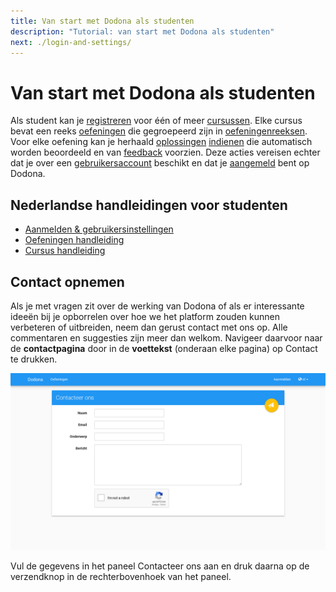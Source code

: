 ```yaml
---
title: Van start met Dodona als studenten
description: "Tutorial: van start met Dodona als studenten"
next: ./login-and-settings/
---
```


# Van start met Dodona als studenten

Als student kan je [registreren](./courses/#registreren-voor-een-cursus) voor één of meer [cursussen](). Elke cursus bevat een reeks [oefeningen](./exercises/#navigeren-naar-een-oefening) die gegroepeerd zijn in [oefeningenreeksen](). Voor elke oefening kan je herhaald [oplossingen](./exercises/#navigeren-naar-een-oplossing) [indienen](./exercises/#indienen-van-een-oplossing) die automatisch worden beoordeeld en van [feedback](./exercises/#interpreteren-van-feedback) voorzien. Deze acties vereisen echter dat je over een [gebruikersaccount](./login-and-settings/#aanmelden) beschikt en dat je [aangemeld](./login-and-settings/#aanmelden) bent op Dodona.

## Nederlandse handleidingen voor studenten

* [Aanmelden & gebruikersinstellingen](./login-and-settings/)
* [Oefeningen handleiding](./exercises/)
* [Cursus handleiding](./courses/)

## Contact opnemen

Als je met vragen zit over de werking van Dodona of als er interessante ideeën bij je opborrelen over hoe we het platform zouden kunnen verbeteren of uitbreiden, neem dan gerust contact met ons op. Alle commentaren en suggesties zijn meer dan welkom. Navigeer daarvoor naar de **contactpagina** door in de **voettekst** (onderaan elke pagina) op <span class="guilabel">Contact</span> te drukken.

![image](./contact.nl.png)

Vul de gegevens in het paneel <span class="guilabel">Contacteer ons</span> aan en druk daarna op de verzendknop in de rechterbovenhoek van het paneel.

